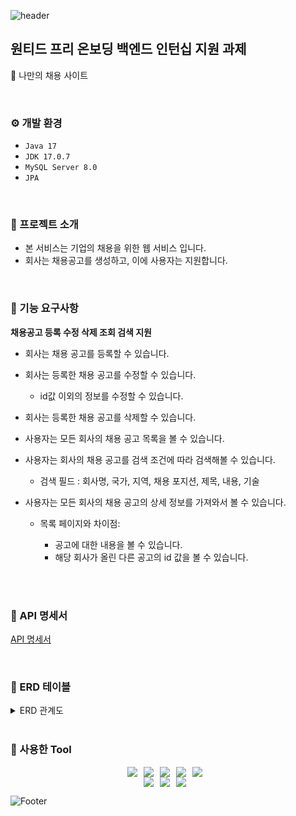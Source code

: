 ![header](https://capsule-render.vercel.app/api?type=waving&color=auto&height=200&section=header&text=채용공고사이트&fontSize=40)




## 원티드 프리 온보딩 백엔드 인턴십 지원 과제
🪪 나만의 채용 사이트 



<br/>

### ⚙️ 개발 환경
- `Java 17`
- `JDK 17.0.7`
- `MySQL Server 8.0`
- `JPA`


<br/>

### 🔔 프로젝트 소개
- 본 서비스는 기업의 채용을 위한 웹 서비스 입니다.
- 회사는 채용공고를 생성하고, 이에 사용자는 지원합니다.




<br/>

### 📍 기능 요구사항  
	
 **채용공고 등록 수정 삭제 조회 검색 지원**
 <br/>

  - 회사는 채용 공고를 등록할 수 있습니다.
  - 회사는 등록한 채용 공고를 수정할 수 있습니다.
    - id값 이외의 정보를 수정할 수 있습니다.
      
  - 회사는 등록한 채용 공고를 삭제할 수 있습니다.
    
  - 사용자는 모든 회사의 채용 공고 목록을 볼 수 있습니다.
    
  - 사용자는 회사의 채용 공고를 검색 조건에 따라 검색해볼 수 있습니다.
    - 검색 필드 : 회사명, 국가, 지역, 채용 포지션, 제목, 내용, 기술

  - 사용자는 모든 회사의 채용 공고의 상세 정보를 가져와서 볼 수 있습니다.
  
    - 목록 페이지와 차이점:
  
      - 공고에 대한 내용을 볼 수 있습니다.
      - 해당 회사가 올린 다른 공고의 id 값을 볼 수 있습니다.

      
<br/>



<br/>

### 📜 API 명세서
[API 명세서](https://)


<br/>

### 📃 ERD 테이블
<details>
<summary>ERD 관계도</summary>
<p align="center"><img src="" width="800"/></p>
</details>


<br/>

### 🔧 사용한 Tool
<div style="display: flex; justify-content: center;">
  <img src="https://img.shields.io/badge/Java-007396?&style=flat&logo=java&logoColor=white" style="margin-right: 10px;">
  <img src="https://img.shields.io/badge/Spring-6DB33F?&style=flat&logo=spring&logoColor=white" style="margin-right: 10px;">
  <img src="https://img.shields.io/badge/ApachetTomcat-F8DC75?style=flat&logo=apachetomcat&logoColor=white"style="margin-right: 10px;"/>
  <img src="https://img.shields.io/badge/Git-F05032?style=flat&logo=git&logoColor=white" style="margin-right: 10px;">
  <img src="https://img.shields.io/badge/Github-181717?style=flat&logo=github&logoColor=white" style="margin-right: 10px;">
 </div> 

<div style="display: flex; justify-content: center;">
   <img src="https://img.shields.io/badge/Intellijidea-000000?style=flat&logo=intellijidea&logoColor=white" style="margin-right: 10px;">
  <img src="https://img.shields.io/badge/Postman-FF6C37?style=flat&logo=postman&logoColor=white" style="margin-right: 10px;">
  <img src="https://img.shields.io/badge/MySQL-4479A1?style=flat&logo=mysql&logoColor=white" style="margin-right: 10px;"/>
</div>



![Footer](https://capsule-render.vercel.app/api?type=waving&color=auto&height=200&section=footer)

